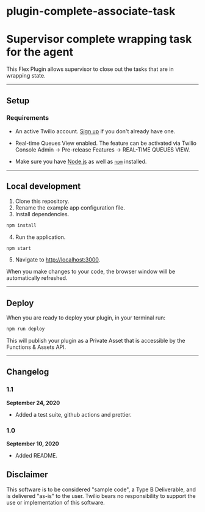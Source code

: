 # plugin-complete-associate-task

# Supervisor complete wrapping task for the agent

This Flex Plugin allows supervisor to close out the tasks that are in wrapping state. 



---

## Setup

### Requirements

- An active Twilio account. [Sign up](https://www.twilio.com/try-twilio) if you don't already have one.

- Real-time Queues View enabled. The feature can be activated via Twilio Console Admin -> Pre-release Features -> REAL-TIME QUEUES VIEW.

- Make sure you have [Node.js](https://nodejs.org) as well as [`npm`](https://npmjs.com) installed.

---

## Local development

1. Clone this repository.
2. Rename the example app configuration file.
3. Install dependencies.

```bash
npm install
```

4. Run the application.

```bash
npm start
```

5. Navigate to [http://localhost:3000](http://localhost:3000).

When you make changes to your code, the browser window will be automatically refreshed.

---

## Deploy

When you are ready to deploy your plugin, in your terminal run:

```bash
npm run deploy
```

This will publish your plugin as a Private Asset that is accessible by the Functions & Assets API.

---

## Changelog

### 1.1

**September 24, 2020**

- Added a test suite, github actions and prettier.

### 1.0

**September 10, 2020**

- Added README.


## Disclaimer
This software is to be considered "sample code", a Type B Deliverable, and is delivered "as-is" to the user. Twilio bears no responsibility to support the use or implementation of this software.
